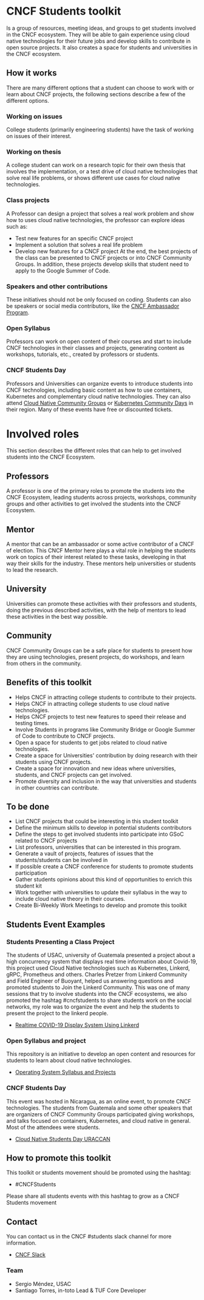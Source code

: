 # CNCF Students toolkit
Is a group of resources, meeting ideas, and groups to get students involved in the CNCF ecosystem. They will be able to gain experience using cloud native technologies for their future jobs and develop skills to contribute in open source projects. It also creates a space for students and universities in the CNCF ecosystem.
 ## How it works
There are many different options that a student can choose to work with or learn about CNCF projects, the following sections describe a few of the different options.
 
### Working on issues
College students (primarily engineering students) have the task of working on issues of their interest.
 
### Working on thesis
A college student can work on a research topic for their own thesis that involves the implementation, or a test drive of cloud native technologies that solve real life problems, or shows different use cases for cloud native technologies.
 
### Class projects
A Professor can design a project that solves a real work problem and show how to uses cloud native technologies, the professor can explore ideas such as:
- Test new features for an specific CNCF project
- Implement a solution that solves a real life problem
- Develop new features for a CNCF project
 At the end, the best projects of the class can be presented to CNCF projects or into CNCF Community Groups. In addition, these projects develop skills that student need to apply to the Google Summer of Code.
 
### Speakers and other contributions
These initiatives should not be only focused on coding. Students can also be speakers or social media contributors, like the [CNCF Ambassador Program](https://github.com/cncf/ambassadors).
 
### Open Syllabus
Professors can work on open content of their courses and start to include CNCF technologies in their classes and projects, generating content as workshops, tutorials, etc., created by professors or students.
 
### CNCF Students Day
Professors and Universities can organize events to introduce students into CNCF technologies, including basic content as how to use containers, Kubernetes and complementary cloud native technologies. They can also attend [Cloud Native Community Groups](https://community.cncf.io/) or [Kubernetes Community Days](https://kubernetescommunitydays.org/) in their region. Many of these events have free or discounted tickets.
 
# Involved roles
This section describes the different roles that can help to get involved students into the CNCF Ecosystem.
 
## Professors
A professor is one of the primary roles to promote the students into the CNCF Ecosystem, leading students across projects, workshops, community groups and other activities to get involved the students into the CNCF Ecosystem.
 
## Mentor
A mentor that can be an ambassador or some active contributor of a CNCF of election. This CNCF Mentor here plays a vital role in helping the students work on topics of their interest related to these tasks, developing in that way their skills for the industry.  These mentors help universities or students to lead the research.
 ## University
Universities can promote these activities with their professors and students, doing the previous described activities, with the help of mentors to lead these activities in the best way possible.
 
## Community
CNCF Community Groups can be a safe place for students to present how they are using technologies, present projects, do workshops, and learn from others in the community.
## Benefits of this toolkit
- Helps CNCF in attracting college students to contribute to their projects.
- Helps CNCF in attracting college students to use cloud native technologies.
- Helps CNCF projects to test new features to speed their release and testing times.
- Involve Students in programs like Community Bridge or Google Summer of Code to contribute to CNCF projects.
- Open a space for students to get jobs related to cloud native technologies.
- Create a space for Universities' contribution by doing research with their students using CNCF projects.
- Create a space for innovation and new ideas where universities, students, and CNCF  projects can get involved.
- Promote diversity and inclusion in the way that universities and students in other countries can contribute.
 ## To be done
- List CNCF projects that could be interesting in this student toolkit
- Define the minimum skills to develop in potential students contributors
- Define the steps to get involved students into participate into GSoC related to CNCF projects
- List professors, universities that can be interested in this program.
- Generate a vault of projects, features of issues that the students/students can be involved in
- If possible create a CNCF conference for students to promote students participation
- Gather students opinions about this kind of opportunities to enrich this student kit
- Work together with universities to update their syllabus in the way to include cloud native theory in their courses.
- Create Bi-Weekly Work Meetings to develop and promote this toolkit
 
## Students Event Examples
### Students Presenting a Class Project
The students of USAC, university of Guatemala presented a project about a high concurrency system that displays real time information about Covid-19, this project used Cloud Native technologies such as Kubernetes, Linkerd, gRPC, Prometheus and others. Charles Pretzer from Linkerd Community and Field Engineer of Buoyant, helped us answering questions and promoted students to Join the Linkerd Community. This was one of many sessions that try to involve students into the CNCF ecosystems, we also promoted the hashtag #cncfstudents to share students work on the social networks, my role was to organize the event and help the students to present the project to the linkerd people.
- [Realtime COVID-19 Display System Using Linkerd](https://www.youtube.com/watch?v=XWlpS78wRks)
 
### Open Syllabus and project
This repository is an initiative to develop an open content and resources for students to learn about cloud native technologies.
- [Operating System Syllabus and Projects](https://github.com/sergioarmgpl/operating-systems-usac-course)
 
### CNCF Students Day
This event was hosted in Nicaragua, as an online event, to promote CNCF technologies. The students from Guatemala and some other speakers that are organizers of CNCF Community Groups participated giving workshops, and talks focused on containers, Kubernetes, and cloud native in general. Most of the attendees were students.

- [Cloud Native Students Day URACCAN](https://community.cncf.io/events/details/cncf-cloud-nativegt-presents-cloud-native-students-day-uraccan/)
 
## How to promote this toolkit
This toolkit or students movement should be promoted using the hashtag:
- #CNCFStudents  
  
Please share all students events with this hashtag to grow as a CNCF Students movement
 
## Contact
You can contact us in the CNCF #students slack channel for more information.
- [CNCF Slack](https://slack.cncf.io/)
 ### Team
- Sergio Méndez, USAC
- Santiago Torres, in-toto Lead & TUF Core Developer
